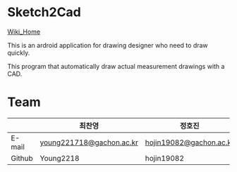 # Sketch2Cad
[Wiki_Home](https://github.com/GP-sketch2CAD/App/wiki)

This is an ardroid application for drawing designer who need to draw quickly.

This program that automatically draw actual measurement drawings with a CAD.

# Team
|| 최찬영 | 정호진 | 김현민 | 박승민 
---|---|---|---|---|
E-mail | young221718@gachon.ac.kr | hojin19082@gachon.ac.kr | climatc1103@naver.com | smpark0213@naver.com
Github | Young2218 | hojin19082 | climatc1103 | smpark0213
